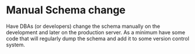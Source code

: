 # Manual Schema change



Have DBAs (or developers) change the schema manually on the development and later on the production server. As a minimum have some
code that will regularly dump the schema and add it to some version control system.


